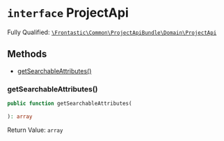 # `interface`  ProjectApi

Fully Qualified: [`\Frontastic\Common\ProjectApiBundle\Domain\ProjectApi`](../../../../src/php/ProjectApiBundle/Domain/ProjectApi.php)




## Methods

* [getSearchableAttributes()](#getsearchableattributes)


### getSearchableAttributes()


```php
public function getSearchableAttributes(
    
): array
```







Return Value: `array`

